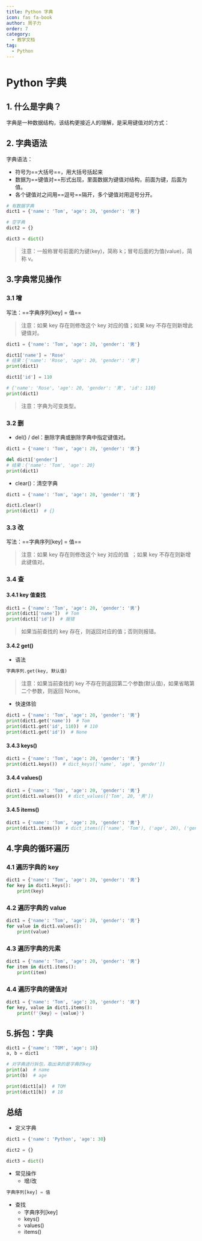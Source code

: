```yaml
---
title: Python 字典
icon: fas fa-book
author: 周子力
order: 7
category:
  - 教学文档
tag:
  - Python
---
```


# Python 字典

## 1. 什么是字典？

字典是一种数据结构，该结构更接近人的理解，是采用键值对的方式：

## 2. 字典语法

字典语法：

- 符号为==大括号==，用大括号括起来
- 数据为==键值对==形式出现，里面数据为键值对结构，前面为键，后面为值。
- 各个键值对之间用==逗号==隔开，多个键值对用逗号分开。

```python
# 有数据字典
dict1 = {'name': 'Tom', 'age': 20, 'gender': '男'}

# 空字典
dict2 = {}

dict3 = dict()
```

> 注意：一般称冒号前面的为键(key)，简称 k；冒号后面的为值(value)，简称 v。

## 3.字典常见操作

### 3.1 增

写法：==字典序列[key] = 值==

> 注意：如果 key 存在则修改这个 key 对应的值；如果 key 不存在则新增此键值对。

```python
dict1 = {'name': 'Tom', 'age': 20, 'gender': '男'}

dict1['name'] = 'Rose'
# 结果：{'name': 'Rose', 'age': 20, 'gender': '男'}
print(dict1)

dict1['id'] = 110

# {'name': 'Rose', 'age': 20, 'gender': '男', 'id': 110}
print(dict1)
```

> 注意：字典为可变类型。

### 3.2 删

- del() / del：删除字典或删除字典中指定键值对。

```python
dict1 = {'name': 'Tom', 'age': 20, 'gender': '男'}

del dict1['gender']
# 结果：{'name': 'Tom', 'age': 20}
print(dict1)
```

- clear()：清空字典

```python
dict1 = {'name': 'Tom', 'age': 20, 'gender': '男'}

dict1.clear()
print(dict1)  # {}
```

### 3.3 改

写法：==字典序列[key] = 值==

> 注意：如果 key 存在则修改这个 key 对应的值  ；如果 key 不存在则新增此键值对。

### 3.4 查

#### 3.4.1 key 值查找

```python
dict1 = {'name': 'Tom', 'age': 20, 'gender': '男'}
print(dict1['name'])  # Tom
print(dict1['id'])  # 报错
```

> 如果当前查找的 key 存在，则返回对应的值；否则则报错。

#### 3.4.2 get()

- 语法

```python
字典序列.get(key, 默认值)
```

> 注意：如果当前查找的 key 不存在则返回第二个参数(默认值)，如果省略第二个参数，则返回 None。

- 快速体验

```python
dict1 = {'name': 'Tom', 'age': 20, 'gender': '男'}
print(dict1.get('name'))  # Tom
print(dict1.get('id', 110))  # 110
print(dict1.get('id'))  # None
```

#### 3.4.3 keys()

```python
dict1 = {'name': 'Tom', 'age': 20, 'gender': '男'}
print(dict1.keys())  # dict_keys(['name', 'age', 'gender'])
```

#### 3.4.4 values()

```python
dict1 = {'name': 'Tom', 'age': 20, 'gender': '男'}
print(dict1.values())  # dict_values(['Tom', 20, '男'])
```

#### 3.4.5 items()

```python
dict1 = {'name': 'Tom', 'age': 20, 'gender': '男'}
print(dict1.items())  # dict_items([('name', 'Tom'), ('age', 20), ('gender', '男')])
```

## 4.字典的循环遍历

### 4.1 遍历字典的 key

```python
dict1 = {'name': 'Tom', 'age': 20, 'gender': '男'}
for key in dict1.keys():
    print(key)
```

### 4.2 遍历字典的 value

```python
dict1 = {'name': 'Tom', 'age': 20, 'gender': '男'}
for value in dict1.values():
    print(value)
```

### 4.3 遍历字典的元素

```python
dict1 = {'name': 'Tom', 'age': 20, 'gender': '男'}
for item in dict1.items():
    print(item)
```

### 4.4 遍历字典的键值对

```python
dict1 = {'name': 'Tom', 'age': 20, 'gender': '男'}
for key, value in dict1.items():
    print(f'{key} = {value}')
```

## 5.拆包：字典

```python
dict1 = {'name': 'TOM', 'age': 18}
a, b = dict1

# 对字典进行拆包，取出来的是字典的key
print(a)  # name
print(b)  # age

print(dict1[a])  # TOM
print(dict1[b])  # 18
```

## 总结

- 定义字典

```python
dict1 = {'name': 'Python', 'age': 30}

dict2 = {}

dict3 = dict()
```

- 常见操作
  - 增/改

```python
字典序列[key] = 值
```

- 查找
  - 字典序列[key]
  - keys()
  - values()
  - items()
